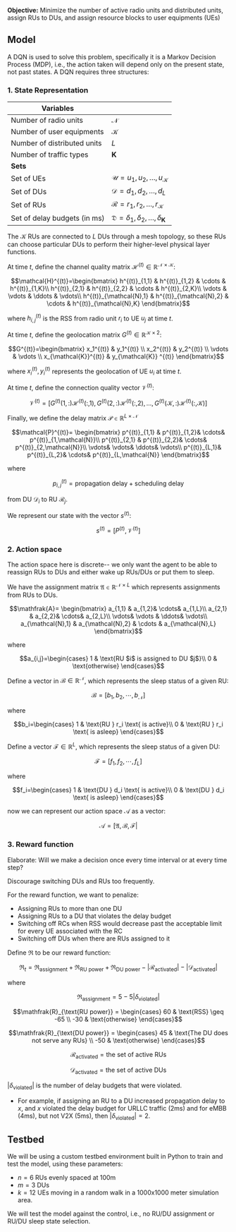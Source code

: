 **Objective:** Minimize the number of active radio units and distributed units, assign RUs to DUs, and assign resource blocks to user equipments (UEs)
## Model
A DQN is used to solve this problem, specifically it is a Markov Decision Process (MDP), i.e., the action taken will depend only on the present state, not past states. A DQN requires three structures:
### 1. State Representation

| Variables                    |                                                              |
| ---------------------------- | ------------------------------------------------------------ |
| Number of radio units        | $\mathcal{N}$                                                |
| Number of user equipments    | $\mathcal{K}$                                                |
| Number of distributed units  | $L$                                                          |
| Number of traffic types      | $\mathbf{K}$                                                 |
| **Sets**                     |                                                              |
| Set of UEs                   | $\mathcal{U}=u_1, u_2, \dots, u_{\mathcal{K}}$               |
| Set of DUs                   | $\mathcal{D} = d_1,d_2,\dots,d_{L}$                          |
| Set of RUs                   | $\mathcal{R}=r_1,r_2,\dots,r_{\mathcal{K}}$                  |
| Set of delay budgets (in ms) | $\mathfrak{D} = \delta_1,\delta_2,\dots,\delta_{\mathbf{K}}$ |

The $\mathcal{K}$ RUs are connected to $L$ DUs through a mesh topology, so these RUs can choose particular DUs to perform their higher-level physical layer functions.

At time $t$, define the channel quality matrix $\mathcal{H}^{(t)} \in \mathbb{R}^{\mathcal{N} \times \mathcal{K}}$:

```math
\mathcal{H}^{(t)}=\begin{bmatrix}
h^{(t)}_{1,1} &  h^{(t)}_{1,2} &  \cdots &  h^{(t)}_{1,K}\\
h^{(t)}_{2,1} &  h^{(t)}_{2,2} &  \cdots &  h^{(t)}_{2,K}\\
\vdots  &  \vdots &  \ddots &  \vdots\\
h^{(t)}_{\mathcal{N},1} &  h^{(t)}_{\mathcal{N},2} & \cdots & h^{(t)}_{\mathcal{N},K}
\end{bmatrix}
```
where $h^{(t)}_{i,j}$ is the RSS from radio unit $r_i$ to UE $u_j$ at time $t$.

At time $t$, define the geolocation matrix $G^{(t)} \in \mathbb{R}^{\mathcal{K} \times 2}$:

```math
G^{(t)}=\begin{bmatrix}
x_1^{(t)} & y_1^{(t)} \\
x_2^{(t)} & y_2^{(t)} \\
\vdots & \vdots  \\
x_{\mathcal{K}}^{(t)} & y_{\mathcal{K}} ^{(t)}
\end{bmatrix}
```
where $x_i^{(t)}, y_i^{(t)}$ represents the geolocation of UE $u_i$ at time $t$.

At time $t$, define the connection quality vector $\mathcal{V}^{(t)}$:

```math
\mathcal{V}^{(t)}=[G^{(t)}(1,:)\mathcal{H}^{(t)}(:,1),G^{(t)}(2,:) \mathcal{H}^{(t)}(:,2),
\dots,
G^{(t)}(\mathcal{K},:) \mathcal{H}^{(t)}(:,\mathcal{K})]
```

Finally, we define the delay matrix $\mathcal{P} \in \mathbb{R}^{L \times \mathcal{N}}$
```math
\mathcal{P}^{(t)}=
\begin{bmatrix}
p^{(t)}_{1,1} &  p^{(t)}_{1,2}&  \cdots&  p^{(t)}_{1,\mathcal{N}}\\
p^{(t)}_{2,1} &  p^{(t)}_{2,2}&  \cdots&  p^{(t)}_{2,\mathcal{N}}\\
 \vdots&  \vdots&  \ddots&  \vdots\\
 p^{(t)}_{L,1}&  p^{(t)}_{L,2}&  \cdots& p^{(t)}_{L,\mathcal{N}}
\end{bmatrix}
```
where 

```math
p^{(t)}_{i,j}=\text{propagation delay} + \text{scheduling delay}
```
from DU $\mathcal{D}_i$ to RU $\mathcal{R}_j$.
 
We represent our state with the vector $s^{(t)}$:
```math
s^{(t)}=
[
P^{(t)},
\mathcal{V}^{(t)}
]
```
### 2. Action space
The action space here is discrete-- we only want the agent to be able to reassign RUs to DUs and either wake up RUs/DUs or put them to sleep.

We have the assignment matrix $\mathfrak{A} \in \mathbb{R}^{\mathcal{N} \times L}$ which represents assignments from RUs to DUs.
```math
\mathfrak{A}=

\begin{bmatrix}
a_{1,1} &  a_{1,2}&  \cdots&  a_{1,L}\\
a_{2,1} &  a_{2,2}&  \cdots&  a_{2,L}\\
 \vdots& \vdots &  \ddots&  \vdots\\
a_{\mathcal{N},1} & a_{\mathcal{N},2} & \cdots  & a_{\mathcal{N},L}
\end{bmatrix}
```
where 
```math
a_{i,j}=\begin{cases}
1 & \text{RU $i$ is assigned to DU $j$}\\
0 & \text{otherwise}
\end{cases}
```

Define a vector in $\mathcal{B} \in \mathbb{R}^{\mathcal{N}}$, which represents the sleep status of a given RU:

```math
\mathcal{B}=[b_1,b_2,\cdots,b_{\mathcal{N}}]
```

where
```math
b_i=\begin{cases}
1 & \text{RU } r_i \text{ is active}\\
0 & \text{RU } r_i \text{ is asleep}
\end{cases}
```
Define a vector $\mathcal{F} \in \mathbb{R}^{L}$, which represents the sleep status of a given DU:
```math
\mathcal{F}=[f_1,f_2,\cdots,f_L]
```

where
```math
f_i=\begin{cases}
1 & \text{DU } d_i \text{ is active}\\
0 & \text{DU } d_i \text{ is asleep}
\end{cases}
```
now we can represent our action space $\mathcal{A}$ as a vector:

```math
\mathcal{A}=[\mathfrak{A},\mathcal{B},\mathcal{F}|
```

### 3. Reward function
Elaborate: Will we make a decision once every time interval or at every time step?

Discourage switching DUs and RUs too frequently.

For the reward function, we want to penalize:
- Assigning RUs to more than one DU
- Assigning RUs to a DU that violates the delay budget 
- Switching off RCs when RSS would decrease past the acceptable limit for every UE associated with the RC
- Switching off DUs when there are RUs assigned to it

Define $\mathfrak{R}$ to be our reward function:
```math
\mathfrak{R}_t=\mathfrak{R}_{\text{assignment}} + \mathfrak{R}_{\text{RU power}} + \mathfrak{R}_{\text{DU power}}-|\mathcal{R}_\text{activated}|-|\mathcal{D}_\text{activated}|
```
where
```math
\mathfrak{R}_{\text{assignment}} = 5 - 5 | \delta_{\text{violated}} |
```
```math
\mathfrak{R}_{\text{RU power}} = \begin{cases}
60 & \text{RSS} \geq -65 \\
-30 & \text{otherwise}
\end{cases}
```
```math
\mathfrak{R}_{\text{DU power}} = \begin{cases}
45 & \text{The DU does not serve any RUs} \\
-50 & \text{otherwise}
\end{cases}
```
```math
\mathcal{R}_\text{activated}=\text{the set of active RUs}
```
```math
\mathcal{D}_\text{activated}=\text{the set of active DUs}
```

$| \delta_{\text{violated}} |$ is the number of delay budgets that were violated.
- For example, if assigning an RU to a DU increased propagation delay to $x$, and $x$ violated the delay budget for URLLC traffic (2ms) and for eMBB (4ms), but not V2X (5ms), then $|\delta_{\text{violated}}|=2$.
## Testbed
We will be using a custom testbed environment built in Python to train and test the model, using these parameters:
- $n=6$ RUs evenly spaced at 100m
- $m=3$ DUs
- $k=12$ UEs moving in a random walk
in a 1000x1000 meter simulation area.

We will test the model against the control, i.e., no RU/DU assignment or RU/DU sleep state selection.
